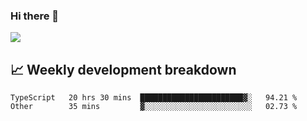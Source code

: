 ### Hi there 👋
<img align="center" src="https://github-readme-stats.vercel.app/api?username=Tumao727&show_icons=true&hide_title=true&theme=dracula" />


## 📈 Weekly development breakdown
<!--START_SECTION:waka-->

```text
TypeScript   20 hrs 30 mins  ███████████████████████▓░   94.21 %
Other        35 mins         ▓░░░░░░░░░░░░░░░░░░░░░░░░   02.73 %
```

<!--END_SECTION:waka-->
